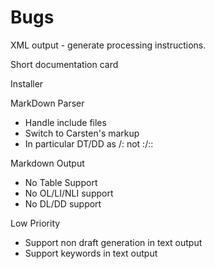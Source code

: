 ﻿Bugs
====

XML output - generate processing instructions.

Short documentation card

Installer

MarkDown Parser

* Handle include files
* Switch to Carsten's markup
* In particular DT/DD as /: not :/::

Markdown Output

* No Table Support
* No OL/LI/NLI support
* No DL/DD support

Low Priority

* Support non draft generation in text output
* Support keywords in text output
